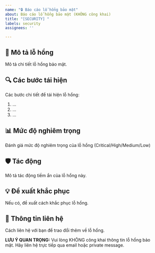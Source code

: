 ```yaml
---
name: "🔒 Báo cáo lỗ hổng bảo mật"
about: Báo cáo lỗ hổng bảo mật (KHÔNG công khai)
title: "[SECURITY] "
labels: security
assignees: ''

---
```


## 🚨 Mô tả lỗ hổng
Mô tả chi tiết lỗ hổng bảo mật.

## 🔍 Các bước tái hiện
Các bước chi tiết để tái hiện lỗ hổng:
1. ...
2. ...
3. ...

## 📊 Mức độ nghiêm trọng
Đánh giá mức độ nghiêm trọng của lỗ hổng (Critical/High/Medium/Low)

## 🛡️ Tác động
Mô tả tác động tiềm ẩn của lỗ hổng này.

## 💡 Đề xuất khắc phục
Nếu có, đề xuất cách khắc phục lỗ hổng.

## 📧 Thông tin liên hệ
Cách liên hệ với bạn để trao đổi thêm về lỗ hổng.

**LƯU Ý QUAN TRỌNG:** Vui lòng KHÔNG công khai thông tin lỗ hổng bảo mật. Hãy liên hệ trực tiếp qua email hoặc private message.
